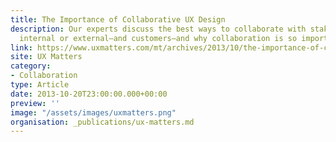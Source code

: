```yaml
---
title: The Importance of Collaborative UX Design
description: Our experts discuss the best ways to collaborate with stakeholders—whether
  internal or external—and customers—and why collaboration is so important.
link: https://www.uxmatters.com/mt/archives/2013/10/the-importance-of-collaborative-ux-design.php
site: UX Matters
category:
- Collaboration
type: Article
date: 2013-10-20T23:00:00.000+00:00
preview: ''
image: "/assets/images/uxmatters.png"
organisation: _publications/ux-matters.md
---
```

